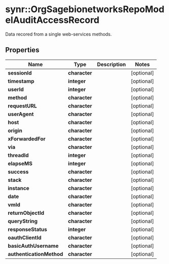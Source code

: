 # synr::OrgSagebionetworksRepoModelAuditAccessRecord

Data recored from a single web-services methods.

## Properties
Name | Type | Description | Notes
------------ | ------------- | ------------- | -------------
**sessionId** | **character** |  | [optional] 
**timestamp** | **integer** |  | [optional] 
**userId** | **integer** |  | [optional] 
**method** | **character** |  | [optional] 
**requestURL** | **character** |  | [optional] 
**userAgent** | **character** |  | [optional] 
**host** | **character** |  | [optional] 
**origin** | **character** |  | [optional] 
**xForwardedFor** | **character** |  | [optional] 
**via** | **character** |  | [optional] 
**threadId** | **integer** |  | [optional] 
**elapseMS** | **integer** |  | [optional] 
**success** | **character** |  | [optional] 
**stack** | **character** |  | [optional] 
**instance** | **character** |  | [optional] 
**date** | **character** |  | [optional] 
**vmId** | **character** |  | [optional] 
**returnObjectId** | **character** |  | [optional] 
**queryString** | **character** |  | [optional] 
**responseStatus** | **integer** |  | [optional] 
**oauthClientId** | **character** |  | [optional] 
**basicAuthUsername** | **character** |  | [optional] 
**authenticationMethod** | **character** |  | [optional] 


